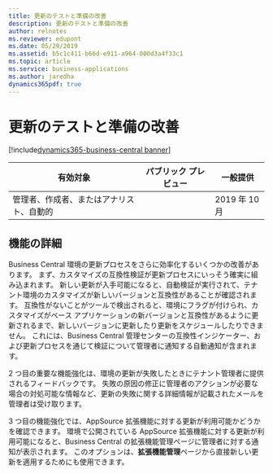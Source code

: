 ```yaml
---
title: 更新のテストと準備の改善
description: 更新のテストと準備の改善
author: relnotes
ms.reviewer: edupont
ms.date: 05/29/2019
ms.assetid: b5c1c411-b66d-e911-a964-000d3a4f33c1
ms.topic: article
ms.service: business-applications
ms.author: jaredha
dynamics365pdf: true
---
```

# <a name="improvements-in-update-testing-and-preparation"></a>更新のテストと準備の改善
[!include[dynamics365-business-central banner](../includes/dynamics365-business-central.md)]

| 有効対象    |  パブリック プレビュー | 一般提供 | 
| ---------- | ---------- |---------- |
|管理者、作成者、またはアナリスト、自動的|| 2019 年 10 月|






## <a name="feature-details"></a>機能の詳細
<!--feature detail start -->
Business Central 環境の更新プロセスをさらに効率化するいくつかの改善があります。 まず、カスタマイズの互換性検証が更新プロセスにいっそう確実に組み込まれます。 新しい更新が入手可能になると、自動検証が実行されて、テナント環境のカスタマイズが新しいバージョンと互換性があることが確認されます。 互換性がないことがツールで検出されると、環境にフラグが付けられ、カスタマイズがベース アプリケーションの新バージョンと互換性があるように更新されるまで、新しいバージョンに更新したり更新をスケジュールしたりできません。 これには、Business Central 管理センターの互換性インジケーター、および更新プロセスを通じて検証について管理者に通知する自動通知が含まれます。

2 つ目の重要な機能強化は、環境の更新が失敗したときにテナント管理者に提供されるフィードバックです。 失敗の原因の修正に管理者のアクションが必要な場合の対処可能な情報など、更新の失敗に関する詳細情報が記載されたメールを管理者は受け取ります。

3 つ目の機能強化では、AppSource 拡張機能に対する更新が利用可能かどうかを確認できます。 環境で公開されている AppSource 拡張機能に対する更新が利用可能になると、Business Central の拡張機能管理ページに管理者に対する通知が表示されます。 このオプションは、**拡張機能管理**ページから直接新しい更新を適用するためにも使用できます。
<!--feature detail end -->










